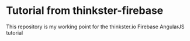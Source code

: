 Tutorial from thinkster-firebase
===========================

This repository is my working point for the thinkster.io Firebase AngularJS tutorial
